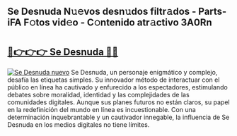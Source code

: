 ## Se Desnuda N𝚞𝚎vos desn𝚞dos filtr𝚊dos - Parts-iFA F𝚘tos vid𝚎o - C𝚘ntenido atr𝚊ctivo 3A0Rn

# <h2><a href="http://mbcxha.tromn.icu/?c=Se+Desnuda">🔗👉👉👉 Se Desnuda 🔗🔗</a></h2>

[![Se Desnuda nuevo](https://i.imgur.com/pEAQMta.gif)](http://mbcxha.tromn.icu/?c=Se+Desnuda)
Se Desnuda, un personaje enigmático y complejo, desafía las etiquetas simples. Su innovador método de interactuar con el público en línea ha cautivado y enfurecido a los espectadores, estimulando debates sobre moralidad, identidad y las complejidades de las comunidades digitales. Aunque sus planes futuros no están claros, su papel en la redefinición del mundo en línea es incuestionable. Con una determinación inquebrantable y un cautivador innegable, la influencia de Se Desnuda en los medios digitales no tiene límites.
